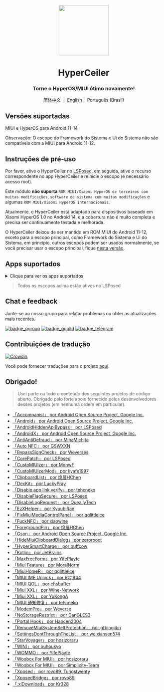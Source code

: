 <div align="center">

<img width="" src="/imgs/icon.png" width=160 height=160 align="center">

# HyperCeiler

### Torne o HyperOS/MIUI ótimo novamente!

[简体中文](/README.md)&nbsp;&nbsp;|&nbsp;&nbsp;[English](/README_en-US.md) |&nbsp;&nbsp;Português (Brasil)

</div>

## Versões suportadas

MIUI e HyperOS para Android 11-14

Observação: O escopo do Framework do Sistema e Ui do Sistema não são compatíveis com a MIUI para Android 11-12.

## Instruções de pré-uso

Por favor, ative o HyperCeiler no [LSPosed](https://github.com/LSPosed/LSPosed/releases), em seguida, ative o recurso correspondente no app HyperCeiler e reinicie o escopo (é necessário acesso root).

Este módulo <b>não suporta</b> `ROM MIUI/Xiaomi HyperOS de terceiros com muitas modificações`, `software de sistema com muitas modificações` e algumas `ROM MIUI/Xiaomi HyperOS internacionais`.

Atualmente, o HyperCeiler está adaptado para dispositivos baseado em Xiaomi HyperOS 1.0 no Android 14, e a cobertura não é muito completa e precisa ser continuamente testada e melhorada.

O HyperCeiler deixou de ser mantido em ROM MIUI do Android 11-12, exceto para o escopo principal, como Framework do Sistema e Ui do Sistema, em princípio, outros escopos podem ser usados ​​normalmente, se você precisar usar o escopo principal, fique [nesta versão](https://github.com/ReChronoRain/Cemiuiler/releases/tag/1.3.130).

## Apps suportados

<details>
    <summary>Clique para ver os apps suportados</summary>

| Nome do app                      | Nome do pacote                     |
|:---------------------------------|:-----------------------------------|
| Framework do Sistema             | system                             |
| Ui do Sistema                    | com.android.systemui               |
| Launcher do sistema              | com.miui.home                      |
| Atualizações                     | com.android.updater                |
| Joyose                           | com.xiaomi.joyose                  |
| Configurações                    | com.xiaomi.misettings              |
| Segurança                        | com.miui.securitycenter            |
| Notas                            | com.miui.notes                     |
| Papéis de Parede Mi              | com.miui.miwallpaper               |
| Taplus                           | com.miui.contentextension          |
| Notificação de mensagem em tela  | com.xiaomi.barrage                 |
| Baidu IME para MIUI              | com.baidu.input_mi                 |
| Ui de chamadas                   | com.android.incallui               |
| Serviços do smartphone           | com.android.phone                  |
| Bateria e desempenho             | com.miui.powerkeeper               |
| Mensagens                        | com.android.mms                    |
| Captura de tela                  | com.miui.screenshot                |
| Limpeza                          | com.miui.cleanmaster               |
| Navegador                        | com.android.browser                |
| Rueban (MTB)                     | com.xiaomi.mtb                     |
| Gravador de tela                 | com.miui.screenrecorder            |
| Permissões                       | com.lbe.security.miui              |
| Configurações                    | com.android.settings               |
| Teclado Sogou para MIUI          | com.sohu.inputmethod.sogou.xiaomi  |
| Clima                            | com.miui.weather2                  |
| Transmitir                       | com.milink.service                 |
| Armazenamento externo            | com.android.externalstorage        |
| Tela ambiente                    | com.miui.aod                       |
| Arquivos                         | com.android.fileexplorer           |
| Plugin de serviço de sistema     | com.miui.securityadd               |
| Downloads                        | com.android.providers.downloads.ui |
| Downloads                        | com.android.providers.downloads    |
| Galeria                          | com.miui.gallery                   |
| Mi Canvas                        | com.miui.creation                  |
| Compartilhamento Mi              | com.miui.mishare.connectivity      |
| Editor da Galeria                | com.miui.mediaeditor               |
| MiCloud                          | com.miui.cloudservice              |
| Cartões inteligentes             | com.miui.tsmclient                 |
| iFlytek IME para MIUI            | com.iflytek.inputmethod.miui       |
| Instalador de Pacotes            | com.miui.packageinstaller          |
| GetApps                          | com.xiaomi.market                  |
| Assistente                       | com.miui.personalassistant         |
| Temas                            | com.android.thememanager           |
| com.miui.rom                     | com.miui.rom                       |
| Componentes de segurança da MIUI | com.miui.guardprovider             |
| Relógio                          | com.android.deskclock              |
| Câmera                           | com.android.camera                 |
| Tradutor IA                      | com.xiaomi.aiasst.vision           |
| AI Reco                          | com.xiaomi.aireco                  |
| Scanner                          | com.xiaomi.scanner                 |
| Mi IA                            | com.miui.voiceassist               |
| Músicas                          | com.miui.player                    |
| MIUI+                            | com.xiaomi.mirror                  |
| NetworkBoost                     | com.xiaomi.NetworkBoost            |
| Serviço NFC                      | com.android.nfc                    |
| Fones de ouvido                  | com.miui.misound                   |
| Backup                           | com.miui.backup                    |
| Mi Mover                         | com.miui.huanji                    |
| MiTrustService                   | com.xiaomi.trustservice            |

</details>

> Todos os escopos acima estão ativos no LSPosed

## Chat e feedback

Junte-se ao nosso grupo para relatar problemas ou obter as atualizações mais recentes.

[![badge_qgroup]][qgroup_url]
[![badge_qguild]][qguild_url]
[![badge_telegram]][telegram_url]

## Contribuições de tradução

[![Crowdin](https://badges.crowdin.net/cemiuiler/localized.svg)](https://crowdin.com/project/cemiuiler)

Você pode fornecer traduções para o projeto [aqui](https://crwd.in/cemiuiler).

## Obrigado!

> Usei parte ou todo o conteúdo dos seguintes projetos de código aberto. Obrigado pelo forte apoio
> fornecido pelos desenvolvedores desses projetos (em nenhuma ordem em particular).

- [「Accompanist」 por Android Open Source Project, Google Inc.](https://google.github.io/accompanist)
- [「Android」 por Android Open Source Project, Google Inc.](https://source.android.google.cn/license)
- [「AndroidHiddenApiBypass」 por LSPosed](https://github.com/LSPosed/AndroidHiddenApiBypass)
- [「AndroidX」 por Android Open Source Project, Google Inc.](https://github.com/androidx/androidx)
- [「AntiAntiDefraud」 por MinaMichita](https://github.com/MinaMichita/AntiAntiDefraud)
- [「Auto NFC」 por GSWXXN](https://github.com/GSWXXN/AutoNFC)
- [「BypassSignCheck」 por Weverses](https://github.com/Weverses/BypassSignCheck)
- [「CorePatch」 por LSPosed](https://github.com/LSPosed/CorePatch)
- [「CustoMIUIzer」 por MonwF](https://github.com/MonwF/customiuizer)
- [「CustoMIUIzerMod」 por liyafe1997](https://github.com/liyafe1997/CustoMIUIzerMod)
- [「ClipboardList」 por 焕晨HChen](https://github.com/HChenX/ClipboardList)
- [「DexKit」 por LuckyPray](https://github.com/LuckyPray/DexKit)
- [「Disable app link verify」 por tehcneko](https://github.com/Xposed-Modules-Repo/io.github.tehcneko.applinkverify)
- [「DisableFlagSecure」 por LSPosed](https://github.com/LSPosed/DisableFlagSecure)
- [「DisableLogRequest」 por QueallyTech](https://github.com/QueallyTech/DisableLogRequest)
- [「EzXHelper」 por KyuubiRan](https://github.com/KyuubiRan/EzXHelper)
- [「FixMiuiMediaControlPanel」 por qqlittleice](https://github.com/qqlittleice/FixMiuiMediaControlPanel)
- [「FuckNFC」 por xiaowine](https://github.com/xiaowine/FuckNFC)
- [「ForegroundPin」 por 焕晨HChen](https://github.com/HChenX/ForegroundPin)
- [「Gson」 por Android Open Source Project, Google Inc.](https://github.com/google/gson)
- [「HideMiuiClipboardDialog」 por zerorooot](https://github.com/zerorooot/HideMiuiClipboardDialog)
- [「HyperSmartCharge」 por buffcow](https://github.com/buffcow/HyperSmartCharge)
- [「Kotlin」 por JetBrains](https://github.com/JetBrains/kotlin)
- [「MaxFreeForm」 por YifePlayte](https://github.com/YifePlayte/MaxFreeForm)
- [「Miui Feature」 por MoralNorm](https://github.com/moralnorm/miui_feature)
- [「MiuiHomeR」 por qqlittleice](https://github.com/qqlittleice/MiuiHome_R)
- [「MIUI IME Unlock」 por RC1844](https://github.com/RC1844/MIUI_IME_Unlock)
- [「MIUI QOL」 por chsbuffer](https://github.com/chsbuffer/MIUIQOL)
- [「Miui XXL」 por Wine-Network](https://github.com/Wine-Network/Miui_XXL)
- [「Miui XXL」 por YuKongA](https://github.com/YuKongA/Miui_XXL)
- [「MIUI 通知修复」 por tehcneko](https://github.com/Xposed-Modules-Repo/io.github.tehcneko.miuinotificationfix)
- [「ModemPro」 por Weverse](https://github.com/Weverses/ModemPro)
- [「NoStorageRestrict」 por DanGLES3](https://github.com/Xposed-Modules-Repo/com.github.dan.nostoragerestrict)
- [「Portal Hook」 por Haocen2004](https://github.com/Haocen2004/PortalHook)
- [「RemoveMiuiSystemSelfProtection」 por gfbjngjibn](https://github.com/gfbjngjibn/RemoveMiuiSystemSelfProtection)
- [「SettingsDontThroughTheList」 por weixiansen574](https://github.com/weixiansen574/settingsdontthroughthelist)
- [「StarVoyager」 por hosizoraru](https://github.com/hosizoraru/StarVoyager)
- [「WINI」 por ouhoukyo](https://github.com/ouhoukyo/WINI)
- [「WOMMO」 por YifePlayte](https://github.com/YifePlayte/WOMMO)
- [「Woobox For MIUI」 por hosizoraru](https://github.com/hosizoraru/WooBoxForMIUI)
- [「Woobox For MIUI」 por Simplicity-Team](https://github.com/Simplicity-Team/WooBoxForMIUI)
- [「Xposed」 por rovo89, Tungstwenty](https://github.com/rovo89/XposedBridge)
- [「XposedBridge」 por rovo89](https://github.com/rovo89/XposedBridge)
- [「.xlDownload」 por Kr328](https://github.com/Kr328/.xlDownload)

[qgroup_url]: https://jq.qq.com/?_wv=1027&k=TedCJq8V

[badge_qgroup]: https://img.shields.io/badge/QQ-Grupo-4DB8FF?style=for-the-badge&logo=tencentqq

[qguild_url]: https://pd.qq.com/s/35ooe0ssj

[badge_qguild]: https://img.shields.io/badge/QQ-Canal-4991D3?style=for-the-badge&logo=tencentqq

[telegram_url]: https://t.me/cemiuiler

[badge_telegram]: https://img.shields.io/badge/dynamic/json?style=for-the-badge&color=2CA5E0&label=Telegram&logo=telegram&query=%24.data.totalSubs&url=https%3A%2F%2Fapi.spencerwoo.com%2Fsubstats%2F%3Fsource%3Dtelegram%26queryKey%3Dcemiuiler
